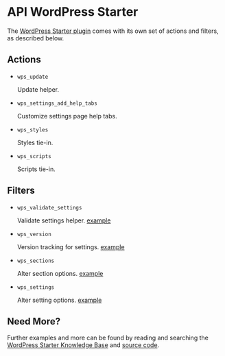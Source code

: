 # API WordPress Starter

The [WordPress Starter plugin](http://wordpress.org/plugins/wordpress-starter/) comes with its own set of actions and filters, as described below.

## Actions

* `wps_update`

	Update helper.
		
* `wps_settings_add_help_tabs`

	Customize settings page help tabs.

* `wps_styles`

	Styles tie-in.

* `wps_scripts`

	Scripts tie-in.

## Filters

* `wps_validate_settings`

	Validate settings helper. [example](https://gist.github.com/michael-cannon/5833768)

* `wps_version`

	Version tracking for settings. [example](https://gist.github.com/michael-cannon/5833774)

* `wps_sections`

	Alter section options. [example](https://gist.github.com/michael-cannon/5833757)

* `wps_settings`

	Alter setting options. [example](https://gist.github.com/michael-cannon/5833757)

## Need More?

Further examples and more can be found by reading and searching the [WordPress Starter Knowledge Base](https://aihrus.zendesk.com/categories/20102742-WordPress-Starter-Plugin) and [source code](https://github.com/michael-cannon/wordpress-starter).
